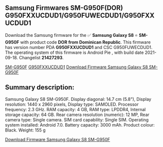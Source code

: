 <h2>Samsung Firmwares SM-G950F(DOR) G950FXXUCDUD1/G950FUWECDUD1/G950FXXUCDUD1</h2>
Download the Samsung firmware for the ✅ <strong>Samsung Galaxy S8 </strong> ⭐ <strong>SM-G950F</strong> with product code <strong>DOR</strong> <strong> from Dominican Republic</strong>. This firmware has version number PDA <strong>G950FXXUCDUD1</strong> and CSC G950FUWECDUD1. The operating system of this firmware is Android Pie , with build date 2021-09-18. Changelist <strong>21427293</strong>.


[SM-G950F](https://samfirm.shop/samsung/model/SM-G950F)
[G950FXXUCDUD1](https://samfirm.shop/samsung/pda/G950FXXUCDUD1)
[Download Firmware Samsung Galaxy S8 SM-G950F](https://samfirm.shop/samsung/firmware/458233)
<h2>Summary description:</h2>
<p>Samsung Galaxy S8 SM-G950F. Display diagonal: 14.7 cm (5.8"), Display resolution: 1440 x 2960 pixels, Display type: SAMOLED. Processor frequency: 2.3 GHz. RAM capacity: 4 GB, RAM type: LPDDR4, Internal storage capacity: 64 GB. Rear camera resolution (numeric): 12 MP, Rear camera type: Single camera. SIM card capability: Single SIM. Operating system installed: Android 7.0. Battery capacity: 3000 mAh. Product colour: Black. Weight: 155 g</p>


[Download Firmware Samsung Galaxy S8 SM-G950F](https://samfirm.shop/samsung/firmware/458233)
